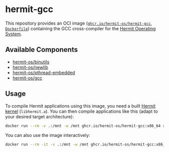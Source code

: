 # hermit-gcc

This repository provides an OCI image ([`ghcr.io/hermit-os/hermit-gcc`], [`Dockerfile`]) containing the GCC cross-compiler for the [Hermit Operating System].

[`ghcr.io/hermit-os/hermit-gcc`]: https://github.com/hermit-os/hermit-gcc/pkgs/container/hermit-gcc
[`Dockerfile`]: Dockerfile
[Hermit Operating System]: http://hermit-os.org

## Available Components

- [hermit-os/binutils](https://github.com/hermit-os/binutils)
- [hermit-os/newlib](https://github.com/hermit-os/newlib)
- [hermit-os/pthread-embedded](https://github.com/hermit-os/pthread-embedded)
- [hermit-os/gcc](https://github.com/hermit-os/gcc)

## Usage

To compile Hermit applications using this image, you need a built [Hermit kernel] (`libhermit.a`).
You can then compile applications like this (adapt to your desired target architecture):

[Hermit kernel]: https://github.com/hermit-os/kernel

```bash
docker run --rm -v .:/mnt -w /mnt ghcr.io/hermit-os/hermit-gcc:x86_64 x86_64-hermit-gcc -o app app.c libhermit.a
```

You can also use the image interactively:

```bash
docker run --rm -it -v .:/mnt -w /mnt ghcr.io/hermit-os/hermit-gcc:x86_64
```
